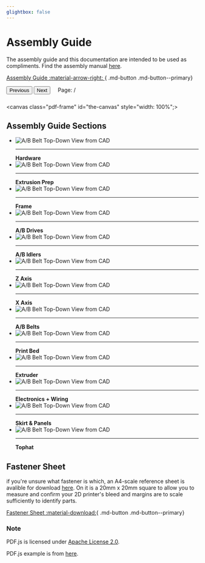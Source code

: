 ```yaml
---
glightbox: false
---
```


# Assembly Guide

The assembly guide and this documentation are intended to be used as compliments.  Find the assembly manual [here]().

[Assembly Guide :material-arrow-right: ](#){ .md-button .md-button--primary}

<script src="https://cdn.jsdelivr.net/npm/pdfjs-dist@3.9.179/build/pdf.min.js "></script>
<link href="https://cdn.jsdelivr.net/npm/pdfjs-dist@3.9.179/web/pdf_viewer.min.css " rel="stylesheet">

<style>
    .pdf-frame {
  border: .5px solid grey;
  direction: ltr;
}

    </style>
    
<div style="padding-bottom:10px;">
  <button id="prev" class="md-button .md-small">Previous</button>
  <button id="next" class="md-button .md-small">Next</button>
  &nbsp; &nbsp;
  <span>Page: <span id="page_num"></span> / <span id="page_count"></span></span>

</div>

<canvas class="pdf-frame" id="the-canvas" style="width: 100%";></canvas>


<script>// If absolute URL from the remote server is provided, configure the CORS
// header on that server.
var url = '../assets/assembly_guide_8_16_23.pdf';

// Loaded via <script> tag, create shortcut to access PDF.js exports.
var pdfjsLib = window['pdfjs-dist/build/pdf'];

// The workerSrc property shall be specified.
pdfjsLib.GlobalWorkerOptions.workerSrc = 'https://cdn.jsdelivr.net/npm/pdfjs-dist@3.9.179/build/pdf.worker.js';

var pdfDoc = null,
    pageNum = 1,
    pageRendering = true,
    pageNumPending = null,
    scale = 2.5,
    canvas = document.getElementById('the-canvas'),
    ctx = canvas.getContext('2d');

function renderPage(num) {
  pageRendering = true;
  // Using promise to fetch the page
  pdfDoc.getPage(num).then(function(page) {
    var viewport = page.getViewport({scale: scale});
    canvas.height = viewport.height;
    canvas.width = viewport.width;

    // Render PDF page into canvas context
    var renderContext = {
      canvasContext: ctx,
      viewport: viewport
    };
    var renderTask = page.render(renderContext);

    // Wait for rendering to finish
    renderTask.promise.then(function() {
      pageRendering = false;
      if (pageNumPending !== null) {
        // New page rendering is pending
        renderPage(pageNumPending);
        pageNumPending = null;
      }
    });
  });

  document.getElementById('page_num').textContent = num;
}

function queueRenderPage(num) {
  if (pageRendering) {
    pageNumPending = num;
  } else {
    renderPage(num);
  }
}

function onPrevPage() {
  if (pageNum <= 1) {
    return;
  }
  pageNum--;
  queueRenderPage(pageNum);
}
document.getElementById('prev').addEventListener('click', onPrevPage);

function onNextPage() {
  if (pageNum >= pdfDoc.numPages) {
    return;
  }
  pageNum++;
  queueRenderPage(pageNum);
}
document.getElementById('next').addEventListener('click', onNextPage);

pdfjsLib.getDocument(url).promise.then(function(pdfDoc_) {
  pdfDoc = pdfDoc_;
  document.getElementById('page_count').textContent = pdfDoc.numPages;

  renderPage(pageNum);
});
</script>

## Assembly Guide Sections

<div class="grid cards" style="grid-template-columns: repeat(auto-fit,minmax(8rem,1fr));">
  <ul>
    <li><img src = "../img/assembly/abbelts/abbelts.png" alt="A/B Belt Top-Down View from CAD"/><hr><strong>Hardware</strong></li>
    <li><img src = "../img/assembly/extrusion_prep/extrusion_prep.png" alt="A/B Belt Top-Down View from CAD"/><hr><strong>Extrusion Prep</strong></li>
    <li><img src = "../img/assembly/abbelts/abbelts.png" alt="A/B Belt Top-Down View from CAD"/><hr><strong>Frame</strong></li>
    <li><img src = "../img/assembly/abdrives/abdrives.png" alt="A/B Belt Top-Down View from CAD"/><hr><strong>A/B Drives</strong></li>
    <li><img src = "../img/assembly/abidlers/abidlers.png" alt="A/B Belt Top-Down View from CAD"/><hr><strong>A/B Idlers</strong></li>
    <li><img src = "../img/assembly/abbelts/abbelts.png" alt="A/B Belt Top-Down View from CAD"/><hr><strong>Z Axis</strong></li>
    <li><img src = "../img/assembly/x_rail/x_rail.png" alt="A/B Belt Top-Down View from CAD"/><hr><strong>X Axis</strong></li>
    <li><img src = "../img/assembly/abbelts/abbelts.png" alt="A/B Belt Top-Down View from CAD"/><hr><strong>A/B Belts</strong></li>
    <li><img src = "../img/assembly/printbed/printbed.png" alt="A/B Belt Top-Down View from CAD"/><hr><strong>Print Bed</strong></li>
    <li><img src = "../img/assembly/abbelts/abbelts.png" alt="A/B Belt Top-Down View from CAD"/><hr><strong>Extruder</strong></li>
    <li><img src = "../img/assembly/abbelts/abbelts.png" alt="A/B Belt Top-Down View from CAD"/><hr><strong>Electronics + Wiring</strong></li>
    <li><img src = "../img/assembly/abbelts/abbelts.png" alt="A/B Belt Top-Down View from CAD"/><hr><strong>Skirt & Panels</strong></li>
    <li><img src = "../img/assembly/abbelts/abbelts.png" alt="A/B Belt Top-Down View from CAD"/><hr><strong>Tophat</strong></li>
  </ul>
</div>


## Fastener Sheet

if you're unsure what fastener is which, an A4-scale reference sheet is avalible for download [here]().  On it is a 20mm x 20mm square to allow you to measure and confirm your 2D printer's bleed and margins are to scale sufficiently to identify parts.

[Fastener Sheet :material-download:](../assets/fastener_sheet_v3.pdf){ .md-button .md-button--primary}

### Note

PDF.js is licensed under <a href="https://github.com/mozilla/pdf.js/blob/master/LICENSE">Apache License 2.0</a>.

PDF.js example is from <a href="https://jsfiddle.net/pdfjs/wagvs9Lf/">here</a>.